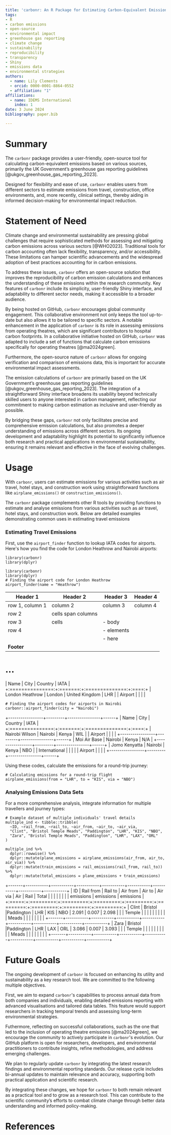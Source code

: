 ```yaml
---
title: 'carbonr: An R Package for Estimating Carbon-Equivalent Emissions'
tags:
- R
- carbon emissions
- open-source
- environmental impact
- greenhouse gas reporting
- climate change
- sustainability
- reproducibility
- transparency
- Shiny
- emissions data
- environmental strategies
authors:
  - name: Lily Clements
  - orcid: 0000-0001-8864-0552
  - affiliation: "1"
affiliations:
  - name: IDEMS International
    index: 1
date: 3 June 2024
bibliography: paper.bib

---
```

  
# Summary
The `carbonr` package provides a user-friendly, open-source tool for calculating carbon-equivalent emissions based on various sources, primarily the UK Government’s greenhouse gas reporting guidelines [@ukgov_greenhouse_gas_reporting_2023].

Designed for flexibility and ease of use, `carbonr` enables users from different sectors to estimate emissions from travel, construction, office environments, and, more recently, clinical settings, thereby aiding in informed decision-making for environmental impact reduction.

# Statement of Need
Climate change and environmental sustainability are pressing global challenges that require sophisticated methods for assessing and mitigating carbon emissions across various sectors [@WHO2023]. Traditional tools for carbon accounting often lack flexibility, transparency, and/or accessibility. These limitations can hamper scientific advancements and the widespread adoption of best practices accounting for in carbon emissions.

To address these issues, `carbonr` offers an open-source solution that improves the reproducibility of carbon emission calculations and enhances the understanding of these emissions within the research community. Key features of `carbonr` include its simplicity, user-friendly Shiny interface, and adaptability to different sector needs, making it accessible to a broader audience.

By being hosted on GitHub, `carbonr` encourages global community engagement. This collaborative environment not only keeps the tool up-to-date but also allows it to be tailored to specific sectors. A notable enhancement in the application of `carbonr` is its role in assessing emissions from operating theatres, which are significant contributors to hospital carbon footprints. In a collaborative initiative hosted on GitHub, `carbonr` was adapted to include a set of functions that calculate carbon emissions specifically for operating theatres [@ma2024green].

Furthermore, the open-source nature of `carbonr` allows for ongoing verification and comparison of emissions data, this is important for accurate environmental impact assessments.

The emission calculations of `carbonr` are primarily based on the UK Government’s greenhouse gas reporting guidelines [@ukgov_greenhouse_gas_reporting_2023]. The integration of a straightforward Shiny interface broadens its usability beyond technically skilled users to anyone interested in carbon management, reflecting our commitment to making carbon estimation as inclusive and user-friendly as possible.

By bridging these gaps, `carbonr` not only facilitates precise and comprehensive emission calculations, but also promotes a deeper understanding of emissions across different sectors. Its ongoing development and adaptability highlight its potential to significantly influence both research and practical applications in environmental sustainability, ensuring it remains relevant and effective in the face of evolving challenges.

# Usage
With `carbonr`, users can estimate emissions for various activities such as air travel, hotel stays, and construction work using straightforward functions like `airplane_emissions()` or `construction_emissions()`. 


The `carbonr` package complements other R tools by providing functions to estimate and analyse emissions from various activities such as air travel, hotel stays, and construction work. Below are detailed examples demonstrating common uses in estimating travel emissions

### Estimating Travel Emissions

First, use the `airport_finder` function to lookup IATA codes for airports. Here's how you find the code for London Heathrow and Nairobi airports:

```{r, message = FALSE, warning = FALSE, eval = TRUE, include = FALSE}
library(carbonr)
library(dplyr)
```

```{r, message = FALSE, warning = FALSE, eval = FALSE, include=TRUE}
library(carbonr)
library(dplyr)
# Finding the airport code for London Heathrow
airport_finder(name = "Heathrow")
```
| Header 1        | Header 2   | Header 3 | Header 4 |
|-----------------|------------|----------|----------|
| row 1, column 1 | column 2   | column 3 | column 4 |
| row 2           | cells span columns   ||          |
| row 3           | cells      | - body  |          |
| row 4           |            | - elements |       |
|                 |            | - here  |          |
| **Footer**      |            |          |          |

# ...

| Name            | City    | Country        | IATA |
+:===============:+:=======:+:==============:+:====:+
| London Heathrow | London  | United Kingdom | LHR  |
| Airport         |         |                |      |


```{r, message = FALSE, warning = FALSE, eval=FALSE, include=TRUE}
# Finding the airport codes for airports in Nairobi
carbonr::airport_finder(city = "Nairobi")
```

+-----------------+---------+----------------+------+
| Name            | City    | Country        | IATA |
+:===============:+:=======:+:==============:+:====:+
| Nairobi Wilson  | Nairobi | Kenya          | WIL  |
| Airport         |         |                |      |
+-----------------+---------+----------------+------+
| Moi Air Base    | Nairobi | Kenya          | N/A  |
+-----------------+---------+----------------+------+
| Jomo Kenyatta   | Nairobi | Kenya          | NBO  |
| International   |         |                |      |
| Airport         |         |                |      |
+-----------------+---------+----------------+------+

Using these codes, calculate the emissions for a round-trip journey:

```{r, message = FALSE, warning = FALSE, eval=FALSE, include=TRUE}
# Calculating emissions for a round-trip flight
airplane_emissions(from = "LHR", to = "KIS", via = "NBO")
```

### Analysing Emissions Data Sets

For a more comprehensive analysis, integrate information for multiple travellers and journey types:

```{r, message = FALSE, warning = FALSE, eval=FALSE, include=TRUE}
# Example dataset of multiple individuals' travel details
multiple_ind <- tibble::tribble(
  ~ID, ~rail_from, ~rail_to, ~air_from, ~air_to, ~air_via,
  "Clint", "Bristol Temple Meads", "Paddington", "LHR", "KIS", "NBO",
  "Zara", "Bristol Temple Meads", "Paddington", "LHR", "LAX", "ORL"
)

multiple_ind %>%
  dplyr::rowwise() %>%
  dplyr::mutate(plane_emissions = airplane_emissions(air_from, air_to, air_via)) %>%
  dplyr::mutate(train_emissions = rail_emissions(rail_from, rail_to)) %>%
  dplyr::mutate(total_emissions = plane_emissions + train_emissions)
```

+-------+-----------+-----------+-----------+-----------+-----------+-----------+-----------+-----------+
| ID    | Rail from | Rail to   | Air from  | Air to    | Air via   | Air       | Rail      | Total     |
|       |           |           |           |           |           | emissions | emissions | emissions |
+:=====:+:=========:+:=========:+:=========:+:=========:+:=========:+:=========:+:=========:+:=========:+
| Clint | Bristol   |Paddington | LHR       | KIS       | NBO       | 2.091     | 0.007     | 2.098     |
|       | Temple    |           |           |           |           |           |           |           |
|       | Meads     |           |           |           |           |           |           |           |
+-------+-----------+-----------+-----------+-----------+-----------+-----------+-----------+-----------+
| Zara  | Bristol   |Paddington | LHR       | LAX       | ORL       | 3.086     | 0.007     | 3.093     |
|       | Temple    |           |           |           |           |           |           |           |
|       | Meads     |           |           |           |           |           |           |           |
+-------+-----------+-----------+-----------+-----------+-----------+-----------+-----------+-----------+

# Future Goals
The ongoing development of `carbonr` is focused on enhancing its utility and sustainability as a key research tool. We are committed to the following multiple objectives. 

First, we aim to expand `carbonr`'s capabilities to process annual data from both companies and individuals, enabling detailed emissions reporting with advanced visualisations and tailored data tables. This feature would support researchers in tracking temporal trends and assessing long-term environmental strategies.

Futhermore, reflecting on successful collaborations, such as the one that led to the inclusion of operating theatre emissions [@ma2024green], we encourage the community to actively participate in `carbonr`'s evolution. Our GitHub platform is open for researchers, developers, and environmental practitioners to contribute insights, refine methodologies, and address emerging challenges.

We plan to regularly update `carbonr` by integrating the latest research findings and environmental reporting standards. Our release cycle includes bi-annual updates to maintain relevance and accuracy, supporting both practical application and scientific research.

By integrating these changes, we hope for `carbonr` to both remain relevant as a practical tool and to grow as a research tool. This can contribute to the scientific community’s efforts to combat climate change through better data understanding and informed policy-making.

# References
